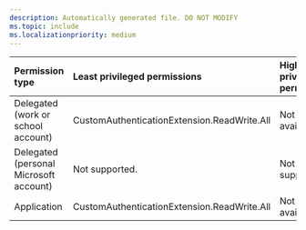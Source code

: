 ```yaml
---
description: Automatically generated file. DO NOT MODIFY
ms.topic: include
ms.localizationpriority: medium
---
```


|Permission type|Least privileged permissions|Higher privileged permissions|
|:---|:---|:---|
|Delegated (work or school account)|CustomAuthenticationExtension.ReadWrite.All|Not available.|
|Delegated (personal Microsoft account)|Not supported.|Not supported.|
|Application|CustomAuthenticationExtension.ReadWrite.All|Not available.|
